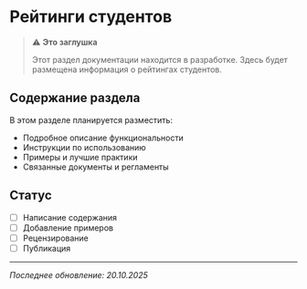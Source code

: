 # Рейтинги студентов

> ⚠️ **Это заглушка**
> 
> Этот раздел документации находится в разработке. Здесь будет размещена информация о рейтингах студентов.

## Содержание раздела

В этом разделе планируется разместить:

- Подробное описание функциональности
- Инструкции по использованию
- Примеры и лучшие практики
- Связанные документы и регламенты

## Статус

- [ ] Написание содержания
- [ ] Добавление примеров
- [ ] Рецензирование
- [ ] Публикация

---

*Последнее обновление: 20.10.2025*
